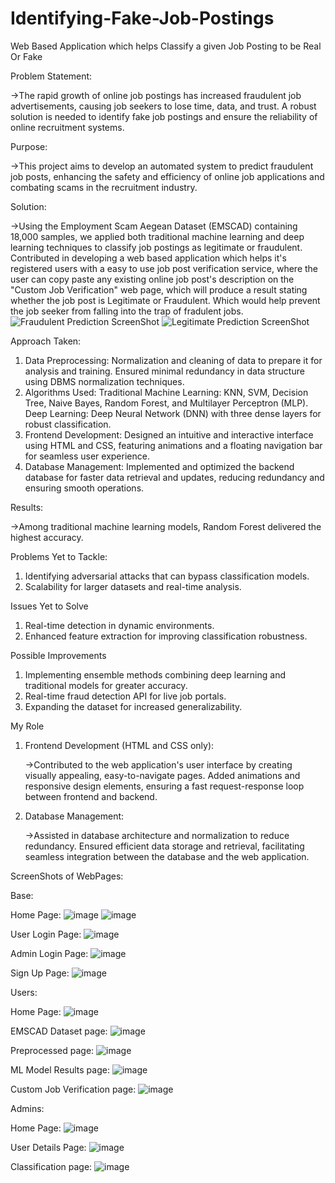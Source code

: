# Identifying-Fake-Job-Postings
Web Based Application which helps Classify a given Job Posting to be Real Or Fake

Problem Statement: 

  ->The rapid growth of online job postings has increased fraudulent job advertisements, causing job seekers to lose time, data, and trust. A robust solution is needed to identify fake job postings and ensure the reliability of online recruitment systems.

Purpose: 
  
  ->This project aims to develop an automated system to predict fraudulent job posts, enhancing the safety and efficiency of online job applications and combating scams in the recruitment industry.

Solution: 
  
  ->Using the Employment Scam Aegean Dataset (EMSCAD) containing 18,000 samples, we applied both traditional machine learning and deep learning techniques to classify job postings as legitimate or fraudulent. Contributed in developing a web based application which helps it's registered users with a easy to use job post verification service, where the user can copy paste any existing online job post's description on the "Custom Job Verification" web page, which will produce a result stating whether the job post is Legitimate or Fraudulent. Which would help prevent the job seeker from falling into the trap of fradulent jobs.   
![Fraudulent Prediction ScreenShot](https://github.com/user-attachments/assets/928455cc-99ab-432c-acdf-19deffe8bc8b)
![Legitimate Prediction ScreenShot](https://github.com/user-attachments/assets/cfa67757-8a8e-44f6-b279-10e7f4c27f74)




Approach Taken:
  1. Data Preprocessing:
    Normalization and cleaning of data to prepare it for analysis and training.
    Ensured minimal redundancy in data structure using DBMS normalization techniques.
  2. Algorithms Used:
    Traditional Machine Learning: KNN, SVM, Decision Tree, Naive Bayes, Random Forest, and Multilayer Perceptron (MLP).
    Deep Learning: Deep Neural Network (DNN) with three dense layers for robust classification.
  3. Frontend Development:
    Designed an intuitive and interactive interface using HTML and CSS, featuring animations and a floating navigation bar for seamless user experience.
  4. Database Management:
    Implemented and optimized the backend database for faster data retrieval and updates, reducing redundancy and ensuring smooth operations.

Results:
  
  ->Among traditional machine learning models, Random Forest delivered the highest accuracy.

Problems Yet to Tackle:
  1. Identifying adversarial attacks that can bypass classification models.
  2. Scalability for larger datasets and real-time analysis.

Issues Yet to Solve
  1. Real-time detection in dynamic environments.
  2. Enhanced feature extraction for improving classification robustness.

Possible Improvements
  1. Implementing ensemble methods combining deep learning and traditional models for greater accuracy.
  2. Real-time fraud detection API for live job portals.
  3. Expanding the dataset for increased generalizability.

My Role
  1. Frontend Development (HTML and CSS only):

     ->Contributed to the web application's user interface by creating visually appealing, easy-to-navigate pages. Added animations and responsive design elements, ensuring a fast request-response loop between frontend and backend.
     
  2. Database Management:

     ->Assisted in database architecture and normalization to reduce redundancy. Ensured efficient data storage and retrieval, facilitating seamless integration between the database and the web application.


ScreenShots of WebPages:

Base:

Home Page:
![image](https://github.com/user-attachments/assets/3ca2910a-5da6-4c7f-9222-9da84e170b98)
![image](https://github.com/user-attachments/assets/415fcbcf-e414-4b05-87fa-83e76e43e088)

User Login Page:
![image](https://github.com/user-attachments/assets/496e0e97-7471-4232-b6fd-b84c9086f594)

Admin Login Page:
![image](https://github.com/user-attachments/assets/cca2958b-c3f3-435e-8768-6e8d37ab0b51)

Sign Up Page:
![image](https://github.com/user-attachments/assets/f9a0490f-c2f0-41d0-a700-673487358078)



Users:

Home Page:
![image](https://github.com/user-attachments/assets/a63b7319-42c2-418c-be17-f4b59e5105ec)

EMSCAD Dataset page:
![image](https://github.com/user-attachments/assets/78bc092e-6056-4bb4-902a-0d76c7f0d947)

Preprocessed page:
![image](https://github.com/user-attachments/assets/8ffd4172-18f6-4b94-a798-d55d88dc68ea)

ML Model Results page:
![image](https://github.com/user-attachments/assets/41a3f586-d39b-41f2-8d4f-fb7d05018849)

Custom Job Verification page:
![image](https://github.com/user-attachments/assets/c0e2e54b-5119-4901-b913-ad2a7732ec86)



Admins:

Home Page:
![image](https://github.com/user-attachments/assets/dfca1bb4-b2a3-4dd0-842f-5fce1892ed9b)

User Details Page:
![image](https://github.com/user-attachments/assets/a40b967a-0418-4fb8-baa1-17d33c04ee71)

Classification page:
![image](https://github.com/user-attachments/assets/41a3f586-d39b-41f2-8d4f-fb7d05018849)




